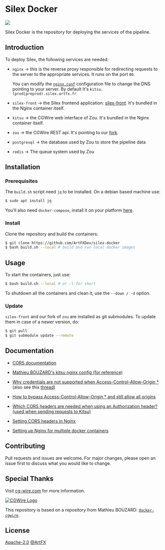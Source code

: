# Silex Docker

![](https://img.shields.io/badge/Docker-309cef?style=for-the-badge&logo=docker&logoColor=white)

Silex Docker is the repository for deploying the services of the pipeline.

## Introduction

To deploy Silex, the following services are needed:

- `nginx` -> this is the reverse proxy responsible for redirecting requests to the server to the appropriate services. It runs on the port `80`.

  You can modify the [`nginx.conf`](./nginx/nginx.conf) configuration file to change the DNS pointing to your server. By default it's `kitsu.(prod|preprod).silex.artfx.fr`

- `silex-front` -> the Silex frontend application: [silex-front](https://github.com/ArtFXDev/silex-front). It's bundled in the Nginx container itself.

- `kitsu` -> the CGWire web interface of Zou. It's bundled in the Nginx container itself.

- `zou` -> the CGWire REST api. It's pointing to our [fork](https://github.com/ArtFXDev/zou).

- `postgresql` -> the database used by Zou to store the pipeline data

- `redis` -> The queue system used by Zou

## Installation

### Prerequisites

The `build.sh` script need `jq` to be installed. On a debian based machine use:

```bash
$ sudo apt install jq
```

You'll also need `docker-compose`, install it on your platform [here](https://docs.docker.com/compose/install/).

### Install

Clone the repository and build the containers:

```bash
$ git clone https://github.com/ArtFXDev/silex-docker
$ bash build.sh --local # build and run local docker images
```

## Usage

To start the containers, just use:

```bash
$ bash build.sh --local # or -l for short
```

To shutdown all the containers and clean it, use the `--down / -d` option.

### Update

`silex-front` and our fork of `zou` are installed as git submodules.
To update them in case of a newer version, do:

```bash
$ git pull
$ git submodule update --remote
```

## Documentation

- [CORS documentation](https://developer.mozilla.org/fr/docs/Web/HTTP/CORS)

- [Mathieu BOUZARD's kitsu nginx config (for reference)](https://gitlab.com/mathbou/docker-cgwire/-/blob/kitsu/nginx.conf)

- [Why credentials are not supported when Access-Control-Allow-Origin \*](https://developer.mozilla.org/en-US/docs/Web/HTTP/CORS/Errors/CORSNotSupportingCredentials) (also see this [thread](https://stackoverflow.com/questions/19743396/cors-cannot-use-wildcard-in-access-control-allow-origin-when-credentials-flag-i))

- [How to bypass Access-Control-Allow-Origin \* and still allow all origins](https://stackoverflow.com/questions/14499320/how-to-properly-setup-nginx-access-control-allow-origin-into-response-header-bas)

- [Which CORS headers are needed when using an Authorization header? (used when sending requests to Kitsu)](https://www.sjoerdlangkemper.nl/2018/09/12/authorization-header-and-cors/)

- [Setting CORS headers in Nginx](https://enable-cors.org/server_nginx.html)

- [Setting up Nginx for multiple docker containers](https://www.bogotobogo.com/DevOps/Docker/Docker-Compose-Nginx-Reverse-Proxy-Multiple-Containers.php)

## Contributing

Pull requests and issues are welcome. For major changes, please open an issue first to discuss what you would like to change.

## Special Thanks

Visit [cg-wire.com](https://cg-wire.com) for more information.

[![CGWire Logo](https://zou.cg-wire.com/cgwire.png)](https://cgwire.com)

This repository is based on a repository from Mathieu BOUZARD:  [`docker-cgwire`](https://gitlab.com/mathbou/docker-cgwire).

## License

[Apache-2.0](./LICENSE.md) [@ArtFX](https://artfx.school/)

